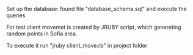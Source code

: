 Set up the database: 
	found file "database_schema.sql" and execute the queries

For test client movemet is created by JRUBY script, which genereting
random points in Sofia area. 

To execute it run "jruby client_move.rb" in project folder

